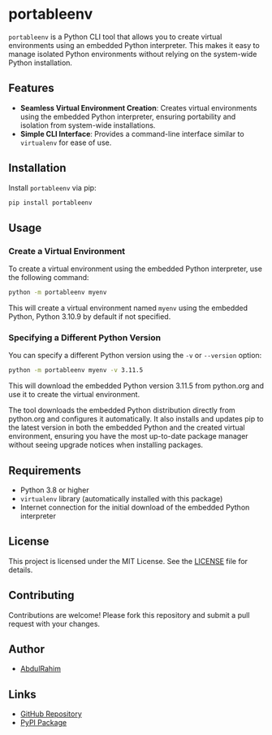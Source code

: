 # portableenv

`portableenv` is a Python CLI tool that allows you to create virtual environments using an embedded Python interpreter. This makes it easy to manage isolated Python environments without relying on the system-wide Python installation.

## Features

- **Seamless Virtual Environment Creation**: Creates virtual environments using the embedded Python interpreter, ensuring portability and isolation from system-wide installations.
- **Simple CLI Interface**: Provides a command-line interface similar to `virtualenv` for ease of use.

## Installation

Install `portableenv` via pip:

```bash
pip install portableenv
```

## Usage

### Create a Virtual Environment

To create a virtual environment using the embedded Python interpreter, use the following command:

```bash
python -m portableenv myenv
```

This will create a virtual environment named `myenv` using the embedded Python, Python 3.10.9 by default if not specified.

### Specifying a Different Python Version

You can specify a different Python version using the `-v` or `--version` option:

```bash
python -m portableenv myenv -v 3.11.5
```

This will download the embedded Python version 3.11.5 from python.org and use it to create the virtual environment.

The tool downloads the embedded Python distribution directly from python.org and configures it automatically. It also installs and updates pip to the latest version in both the embedded Python and the created virtual environment, ensuring you have the most up-to-date package manager without seeing upgrade notices when installing packages.

## Requirements

- Python 3.8 or higher
- `virtualenv` library (automatically installed with this package)
- Internet connection for the initial download of the embedded Python interpreter

## License

This project is licensed under the MIT License. See the [LICENSE](LICENSE) file for details.

## Contributing

Contributions are welcome! Please fork this repository and submit a pull request with your changes.

## Author

- [AbdulRahim](https://github.com/abdulrahimpds)

## Links

- [GitHub Repository](https://github.com/abdulrahimpds/portableenv)
- [PyPI Package](https://pypi.org/project/portableenv)